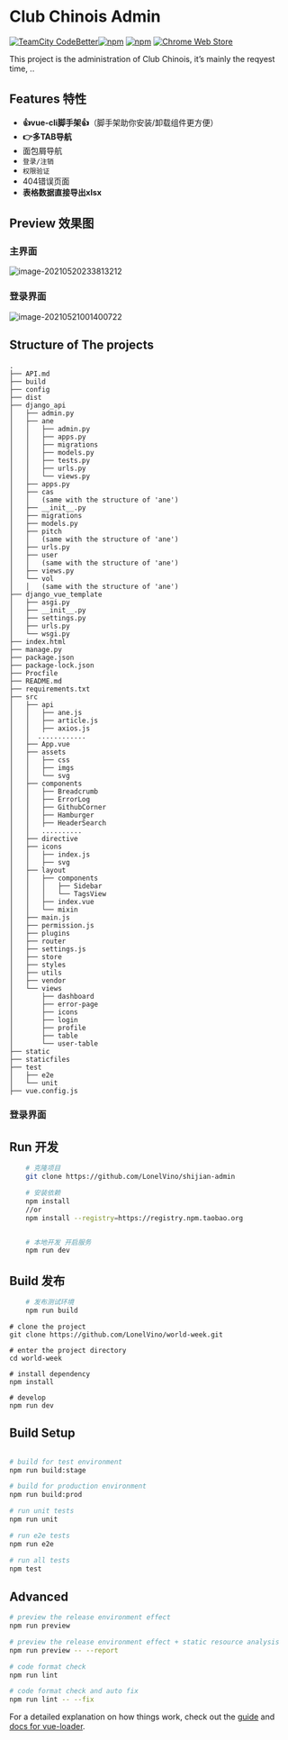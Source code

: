 # Club Chinois Admin

[![TeamCity CodeBetter](https://img.shields.io/teamcity/codebetter/bt428.svg)![npm](https://img.shields.io/npm/dw/localeval.svg)]() [![npm](https://img.shields.io/npm/v/npm.svg)]() [![Chrome Web Store](https://img.shields.io/chrome-web-store/stars/nimelepbpejjlbmoobocpfnjhihnpked.svg)]()

This project is the administration of Club Chinois, it’s mainly the reqyest time, ..

## Features 特性

- **👍vue-cli脚手架👍**（脚手架助你安装/卸载组件更方便）
- **👉多TAB导航**
- 面包屑导航
- `登录/注销`
- `权限验证`
- 404错误页面
- **表格数据直接导出xlsx**

## Preview 效果图

### 主界面

![image-20210520233813212](/home/lonelvino/.config/Typora/typora-user-images/image-20210520233813212.png)

### 登录界面

![image-20210521001400722](/home/lonelvino/.config/Typora/typora-user-images/image-20210521001400722.png)

## Structure of The projects

```
.
├── API.md
├── build
├── config
├── dist
├── django_api
│   ├── admin.py
│   ├── ane
│   │   ├── admin.py
│   │   ├── apps.py
│   │   ├── migrations
│   │   ├── models.py
│   │   ├── tests.py
│   │   ├── urls.py
│   │   └── views.py
│   ├── apps.py
│   ├── cas
│   │   (same with the structure of 'ane')
│   ├── __init__.py
│   ├── migrations
│   ├── models.py
│   ├── pitch
│   │   (same with the structure of 'ane')
│   ├── urls.py
│   ├── user
│   │   (same with the structure of 'ane')
│   ├── views.py
│   └── vol
│   │   (same with the structure of 'ane')
├── django_vue_template
│   ├── asgi.py
│   ├── __init__.py
│   ├── settings.py
│   ├── urls.py
│   └── wsgi.py
├── index.html
├── manage.py
├── package.json
├── package-lock.json
├── Procfile
├── README.md
├── requirements.txt
├── src
│   ├── api
│   │   ├── ane.js
│   │   ├── article.js
│   │   ├── axios.js
│   │  ............
│   ├── App.vue
│   ├── assets
│   │   ├── css
│   │   ├── imgs
│   │   └── svg
│   ├── components
│   │   ├── Breadcrumb
│   │   ├── ErrorLog
│   │   ├── GithubCorner
│   │   ├── Hamburger
│   │   ├── HeaderSearch
│   │   ..........
│   ├── directive
│   ├── icons
│   │   ├── index.js
│   │   ├── svg
│   ├── layout
│   │   ├── components
│   │   │   ├── Sidebar
│   │   │   └── TagsView
│   │   ├── index.vue
│   │   └── mixin
│   ├── main.js
│   ├── permission.js
│   ├── plugins
│   ├── router
│   ├── settings.js
│   ├── store
│   ├── styles
│   ├── utils
│   ├── vendor
│   └── views
│       ├── dashboard
│       ├── error-page
│       ├── icons
│       ├── login
│       ├── profile
│       ├── table
│       └── user-table
├── static
├── staticfiles
├── test
│   ├── e2e
│   └── unit
├── vue.config.js
```

### 登录界面

## Run 开发

```bash
    # 克隆项目
    git clone https://github.com/LonelVino/shijian-admin

    # 安装依赖
    npm install
    //or 
    npm install --registry=https://registry.npm.taobao.org


    # 本地开发 开启服务
    npm run dev
```

## Build 发布

```bash
    # 发布测试环境 
    npm run build
```



```
# clone the project
git clone https://github.com/LonelVino/world-week.git

# enter the project directory
cd world-week

# install dependency
npm install

# develop
npm run dev
```

## Build Setup

``` bash

# build for test environment
npm run build:stage

# build for production environment
npm run build:prod

# run unit tests
npm run unit

# run e2e tests
npm run e2e

# run all tests
npm test
```

## Advanced
```bash
# preview the release environment effect
npm run preview

# preview the release environment effect + static resource analysis
npm run preview -- --report

# code format check
npm run lint

# code format check and auto fix
npm run lint -- --fix
```

For a detailed explanation on how things work, check out the [guide](http://vuejs-templates.github.io/webpack/) and [docs for vue-loader](http://vuejs.github.io/vue-loader).
